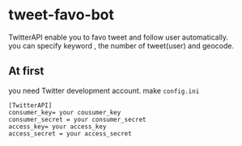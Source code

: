 # tweet-favo-bot
TwitterAPI enable you to favo tweet and follow user automatically.  
you can specify keyword , the number of tweet(user) and geocode.  

## At first
you need Twitter development account.
make `config.ini`

```
[TwitterAPI]
consumer_key= your cousumer_key
consumer_secret = your consumer_secret
access_key= your access_key
access_secret = your access_secret
```
